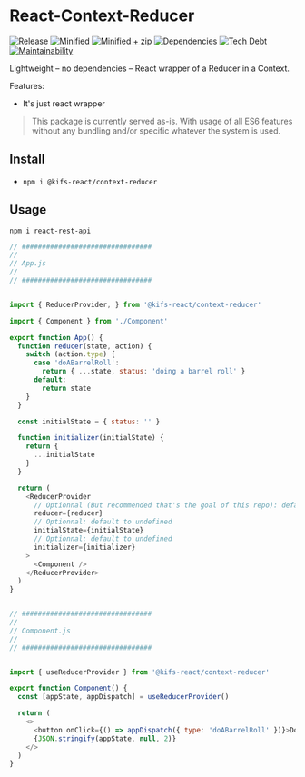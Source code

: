 # React-Context-Reducer

[![Release](https://badgen.net/github/release/kifs-react/context-reducer/main)](https://www.npmjs.com/package/@kifs-react/context-reducer)
[![Minified](https://badgen.net/bundlephobia/min/@kifs-react/context-reducer)](https://bundlephobia.com/package/@kifs-react/context-reducer)
[![Minified + zip](https://badgen.net/bundlephobia/minzip/@kifs-react/context-reducer)](https://bundlephobia.com/package/@kifs-react/context-reducer)
[![Dependencies](https://badgen.net/github/dependents-pkg/kifs-react/context-reducer)](https://bundlephobia.com/package/@kifs-react/context-reducer)
[![Tech Debt](https://badgen.net/codeclimate/tech-debt/kifs-react/context-reducer)](https://codeclimate.com/github/kifs-react/context-reducer)
[![Maintainability](https://badgen.net/codeclimate/maintainability/kifs-react/context-reducer)](https://codeclimate.com/github/kifs-react/context-reducer)

Lightweight – no dependencies – React wrapper of a Reducer in a Context.

Features:

- It's just react wrapper

> This package is currently served as-is. With usage of all ES6 features without any bundling and/or specific whatever the system is used.

## Install

- `npm i @kifs-react/context-reducer`

## Usage

`npm i react-rest-api`

```js
// ################################
//
// App.js
//
// ################################


import { ReducerProvider, } from '@kifs-react/context-reducer'

import { Component } from './Component'

export function App() {
  function reducer(state, action) {
    switch (action.type) {
      case 'doABarrelRoll':
        return { ...state, status: 'doing a barrel roll' }
      default:
        return state
    }
  }

  const initialState = { status: '' }

  function initializer(initialState) {
    return {
      ...initialState
    }
  }

  return (
    <ReducerProvider
      // Optionnal (But recommended that's the goal of this repo): default to dummy reducer `function (state) { return state }`
      reducer={reducer}
      // Optionnal: default to undefined
      initialState={initialState}
      // Optionnal: default to undefined
      initializer={initializer} 
    >
      <Component />
    </ReducerProvider>
  )
}


// ################################
//
// Component.js
//
// ################################


import { useReducerProvider } from '@kifs-react/context-reducer'

export function Component() {
  const [appState, appDispatch] = useReducerProvider()

  return (
    <>
      <button onClick={() => appDispatch({ type: 'doABarrelRoll' })}>Do a Barrel Roll</button>
      {JSON.stringify(appState, null, 2)}
    </>
  )
}

```
